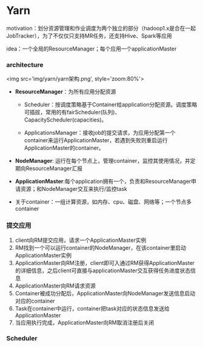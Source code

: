# Yarn

motivation：划分资源管理和作业调度为两个独立的部分（hadoop1.x是合在一起JobTracker），为了不仅仅只支持MR任务，还支持Hive、Spark等应用

idea：一个全局的ResourceManager；每个应用一个applicationMaster

### architecture

<img src='img/yarn/yarn架构.png', style='zoom:80%'>

- **ResourceManager**：为所有应用分配资源

  - Scheduler：按调度策略基于Container给application分配资源。调度策略可插拔，常用的有fairScheduler(队列)、CapacityScheduler(capacities)。

  - ApplicationsManager：接收job的提交请求，为应用分配第一个container来运行ApplicationMaster，若遇到失败则重启运行ApplicationMaster的container。

- **NodeManager**: 运行在每个节点上，管理container，监控其使用情况，并定期向ResourceManager汇报

- **ApplicationMaster**:每个application拥有一个，负责和ResourceManager申请资源；和NodeManager交互来执行/监控task

- 关于container：一组计算资源，如内存、cpu、磁盘、网络等；一个节点多container

### 提交应用

1. client向RM提交应用，请求一个ApplicationMaster实例
2. RM找到一个可以运行container的NodeManager，在该container里启动ApplicationMaster实例
3. ApplicationMaster向RM注册，client即可入通过RM获得ApplicationMaster的详细信息，之后client可直接与applicationMaster交互获得任务进度状态信息
4. ApplicationMaster向RM请求资源
5. Container被成功分配后，ApplicationMaster向NodeManager发送信息启动对应的container
6. Task在container中运行，container把task对应的状态信息发送给ApplicationMaster
7. 当应用执行完成，ApplicationMaster向RM取消注册后关闭

  ### Scheduler

